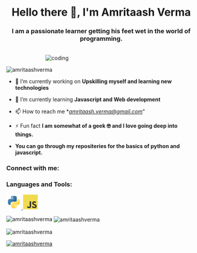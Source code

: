 <h1 align="center">Hello there 👋, I'm Amritaash Verma</h1>
<h3 align="center">I am a passionate learner getting his feet wet in the world of programming.</h3>
<br>
<img align="right" alt="coding" width="400" src="https://camo.githubusercontent.com/10b2d4e80487e1d9cd086ce8619e15740a1bd22c6462f6be13df93ee684deb7b/68747470733a2f2f616e616c7974696373696e6469616d61672e636f6d2f77702d636f6e74656e742f75706c6f6164732f323031382f31322f646576656c6f7065722d6472696262626c652e676966">
<br>
<p align="left"> <img src="https://komarev.com/ghpvc/?username=amritaashverma&label=Profile%20views&color=0e75b6&style=flat" alt="amritaashverma" /> </p>

- 🔭 I’m currently working on **Upskilling myself and learning new technologies**

- 🌱 I’m currently learning **Javascript and Web development**

- 📫 How to reach me **amritaash.verma@gmail.com*"

- ⚡ Fun fact **I am somewhat of a geek 🤓 and I love going deep into things.**

- **You can go through my repositeries for the basics of python and javascript.**

<h3 align="left">Connect with me:</h3>
<p align="left">
</p>

<h3 align="left">Languages and Tools:</h3>
<p align="left"><a href="https://www.python.org" target="_blank" rel="noreferrer"> <img src="https://raw.githubusercontent.com/devicons/devicon/master/icons/python/python-original.svg" alt="python" width="40" height="40"/> </a> <a href="https://developer.mozilla.org/en-US/docs/Web/JavaScript" target="_blank" rel="noreferrer"> <img src="https://raw.githubusercontent.com/devicons/devicon/master/icons/javascript/javascript-original.svg" alt="javascript" width="40" height="40"/> </a> </p>

<p><img align="left" src="https://github-readme-stats.vercel.app/api/top-langs?username=amritaashverma&show_icons=true&locale=en&layout=compact&bg_color=000&text_color=fff&title_color=fff" alt="amritaashverma" /></p>

<p>&nbsp;<img align="center" src="https://github-readme-stats.vercel.app/api?username=amritaashverma&show_icons=true&locale=en&bg_color=000&text_color=fff&title_color=fff" alt="amritaashverma" /></p>

<p><img align="center" src="https://github-readme-streak-stats.herokuapp.com/?user=amritaashverma&theme=dark" alt="amritaashverma" /></p>

<p align="left"> <a href="https://github.com/ryo-ma/github-profile-trophy"><img src="https://github-profile-trophy.vercel.app/?username=amritaashverma&theme=darkhub" alt="amritaashverma" /></a> </p>

<!-- this is the link for making the github repository for future reference: https://rahuldkjain.github.io/gh-profile-readme-generator/>
